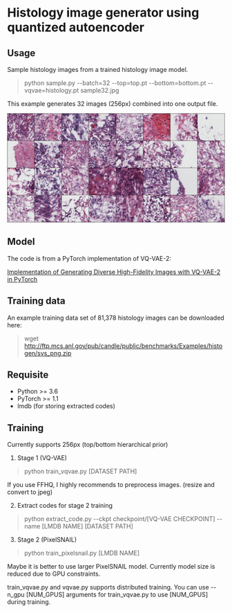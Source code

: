 # Histology image generator using quantized autoencoder

## Usage

Sample histology images from a trained histology image model.

> python sample.py --batch=32 --top=top.pt --bottom=bottom.pt --vqvae=histology.pt sample32.jpg

This example generates 32 images (256px) combined into one output file.

![Generated histology image samples](sample32.jpg)

## Model

The code is from a PyTorch implementation of VQ-VAE-2:

[Implementation of Generating Diverse High-Fidelity Images with VQ-VAE-2 in PyTorch](https://github.com/rosinality/vq-vae-2-pytorch)


## Training data

An example training data set of 81,378 histology images can be downloaded here:

> wget http://ftp.mcs.anl.gov/pub/candle/public/benchmarks/Examples/histogen/svs_png.zip


## Requisite

* Python >= 3.6
* PyTorch >= 1.1
* lmdb (for storing extracted codes)

## Training

Currently supports 256px (top/bottom hierarchical prior)

1. Stage 1 (VQ-VAE)

> python train_vqvae.py [DATASET PATH]

If you use FFHQ, I highly recommends to preprocess images. (resize and convert to jpeg)

2. Extract codes for stage 2 training

> python extract_code.py --ckpt checkpoint/[VQ-VAE CHECKPOINT] --name [LMDB NAME] [DATASET PATH]

3. Stage 2 (PixelSNAIL)

> python train_pixelsnail.py [LMDB NAME]

Maybe it is better to use larger PixelSNAIL model. Currently model size is reduced due to GPU constraints.

train_vqvae.py and vqvae.py supports distributed training. You can use --n_gpu [NUM_GPUS] arguments for train_vqvae.py to use [NUM_GPUS] during training.
